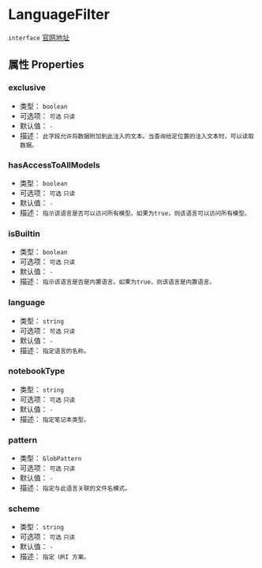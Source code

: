 # LanguageFilter
`interface` [官网地址](https://microsoft.github.io/monaco-editor/docs.html#interfaces/languages.LanguageFilter.html)
## 属性 Properties

### exclusive
+ 类型： `boolean` 
+ 可选项： `可选`   `只读` 
+ 默认值： `-` 
+ 描述： `此字段允许将数据附加到此注入的文本。当查询给定位置的注入文本时，可以读取数据。`  
 ### hasAccessToAllModels
+ 类型： `boolean` 
+ 可选项： `可选`   `只读` 
+ 默认值： `-` 
+ 描述： `指示该语言是否可以访问所有模型。如果为true，则该语言可以访问所有模型。` 
 ### isBuiltin
+ 类型： `boolean` 
+ 可选项： `可选`   `只读` 
+ 默认值： `-` 
+ 描述： `指示该语言是否是内置语言。如果为true，则该语言是内置语言。` 
 ### language
+ 类型： `string` 
+ 可选项： `可选`   `只读` 
+ 默认值： `-` 
+ 描述： `指定语言的名称。` 
 ### notebookType
+ 类型： `string` 
+ 可选项： `可选`   `只读` 
+ 默认值： `-` 
+ 描述： `指定笔记本类型。` 
 ### pattern
+ 类型： `GlobPattern` 
+ 可选项： `可选`   `只读` 
+ 默认值： `-` 
+ 描述： `指定与此语言关联的文件名模式。` 
 ### scheme
+ 类型： `string` 
+ 可选项： `可选`   `只读` 
+ 默认值： `-` 
+ 描述： `指定 URI 方案。` 